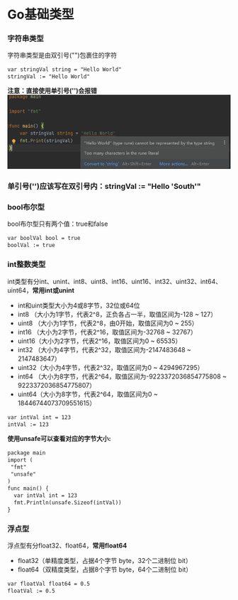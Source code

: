 # Go基础类型
### 字符串类型
字符串类型是由双引号("")包裹住的字符
```
var stringVal string = "Hello World"
stringVal := "Hello World"
```
**注意：直接使用单引号('')会报错**
<img src="./images/go_string_error.jpg">
### 单引号('')应该写在双引号内：stringVal := "Hello **'South'**"

### bool布尔型
bool布尔型只有两个值：true和false
```
var boolVal bool = true
boolVal := true
```

### int整数类型
int类型有分int、unint、int8、uint8、int16、uint16、int32、uint32、int64、uint64，**常用int或unint**
* int和uint类型大小为4或8字节，32位或64位
* int8  （大小为1字节，代表2^8，正负各占一半，取值区间为-128 ~ 127）
* uint8 （大小为1字节，代表2^8，由0开始，取值区间为0 ~ 255）
* int16 （大小为2字节，代表2^16，取值区间为-32768 ~ 32767）
* uint16（大小为2字节，代表2^16，取值区间为0 ~ 65535）
* int32 （大小为4字节，代表2^32，取值区间为-2147483648 ~ 2147483647）
* uint32（大小为4字节，代表2^32，取值区间为0 ~ 4294967295）
* int64 （大小为8字节，代表2^64，取值区间为-9223372036854775808 ~ 9223372036854775807）
* uint64（大小为8字节，代表2^64，取值区间为0 ~ 18446744073709551615）
```
var intVal int = 123
intVal := 123
```
**使用unsafe可以查看对应的字节大小:**
```
package main 
import (
 "fmt"
 "unsafe"
) 
func main() {
  var intVal int = 123
  fmt.Println(unsafe.Sizeof(intVal))
}
```

### 浮点型
浮点型有分float32、float64，**常用float64**
* float32（单精度类型，占据4个字节 byte，32个二进制位 bit）
* float64（双精度类型，占据8个字节 byte，64个二进制位 bit）
```
var floatVal float64 = 0.5
floatVal := 0.5
```